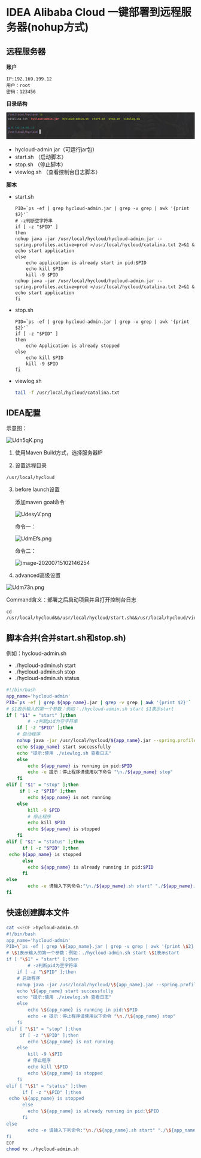 #  IDEA Alibaba Cloud 一键部署到远程服务器(nohup方式)

## 远程服务器

**账户**

```
IP:192.169.199.12
用户：root
密码：123456
```

**目录结构**

![](https://raw.githubusercontent.com/iSteinsGate/picture/master/assets/image-20200910160403138.png)

- hycloud-admin.jar（可运行jar包）
- start.sh （启动脚本）
- stop.sh （停止脚本）
- viewlog.sh （查看控制台日志脚本）

**脚本**

- start.sh

  ```shell
  PID=`ps -ef | grep hycloud-admin.jar | grep -v grep | awk '{print $2}'`
  # -z判断空字符串
  if [ -z "$PID" ]
  then 
  nohup java -jar /usr/local/hycloud/hycloud-admin.jar --spring.profiles.active=prod >/usr/local/hycloud/catalina.txt 2>&1 &
  echo start application
  else 
      echo application is already start in pid:$PID
      echo kill $PID
      kill -9 $PID 
  nohup java -jar /usr/local/hycloud/hycloud-admin.jar --spring.profiles.active=prod >/usr/local/hycloud/catalina.txt 2>&1 &
  echo start application
  fi
  ```

- stop.sh

  ```shell
  PID=`ps -ef | grep hycloud-admin.jar | grep -v grep | awk '{print $2}'`
  if [ -z "$PID" ]
  then
      echo Application is already stopped
  else
      echo kill $PID
      kill -9 $PID
  fi
  ```

- viewlog.sh

  ```bash
  tail -f /usr/local/hycloud/catalina.txt
  ```

## IDEA配置

示意图：

![Udn5qK.png](https://s1.ax1x.com/2020/07/15/Udn5qK.png)

1. 使用Maven Build方式，选择服务器IP

2. 设置远程目录

```
/usr/local/hycloud
```

3. before launch设置

   添加maven goal命令

   ![UdesyV.png](https://s1.ax1x.com/2020/07/15/UdesyV.png)

   命令一：

   ![UdmEfs.png](https://s1.ax1x.com/2020/07/15/UdmEfs.png)

   命令二：

   ![image-20200715102146254](C:%5CUsers%5Ctsinghui%5CAppData%5CRoaming%5CTypora%5Ctypora-user-images%5Cimage-20200715102146254.png)

4. advanced高级设置

![Udm73n.png](https://s1.ax1x.com/2020/07/15/Udm73n.png)

Command含义：部署之后启动项目并且打开控制台日志

```
cd /usr/local/hycloud&&/usr/local/hycloud/start.sh&&/usr/local/hycloud/viewlog.sh
```



## 脚本合并(合并start.sh和stop.sh)

例如：hycloud-admin.sh

- ./hycloud-admin.sh start
- ./hycloud-admin.sh stop
- ./hycloud-admin.sh status

```bash
#!/bin/bash
app_name='hycloud-admin'
PID=`ps -ef | grep ${app_name}.jar | grep -v grep | awk '{print $2}'`
# $1表示输入的第一个参数：例如：./hycloud-admin.sh start $1表示start
if [ "$1" = "start" ];then
        # -z判断pid为空字符串
    if [ -z "$PID" ];then
    # 启动程序
    nohup java -jar /usr/local/hycloud/${app_name}.jar --spring.profiles.active=prod >/usr/local/hycloud/catalina.txt 2>&1 &
    echo ${app_name} start successfully
    echo "提示:使用 ./viewlog.sh 查看日志"
    else 
        echo ${app_name} is running in pid:$PID
        echo -e 提示：停止程序请使用以下命令 "\n./${app_name} stop"
    fi
elif [ "$1" = "stop" ];then
     if [ -z "$PID" ];then
        echo ${app_name} is not running
    else
        kill -9 $PID
        # 停止程序
        echo kill $PID
        echo ${app_name} is stopped
    fi
elif [ "$1" = "status" ];then
      if [ -z "$PID" ];then
 echo ${app_name} is stopped
      else
        echo ${app_name} is already running in pid:$PID
      fi
else
        echo -e 请输入下列命令:"\n./${app_name}.sh start" "./${app_name}.sh stop" "./${app_name} status"
fi
```

## 快速创建脚本文件

```bash
cat <<EOF >hycloud-admin.sh
#!/bin/bash
app_name='hycloud-admin'
PID=\`ps -ef | grep \${app_name}.jar | grep -v grep | awk '{print \$2}'\`
# \$1表示输入的第一个参数：例如：./hycloud-admin.sh start \$1表示start
if [ "\$1" = "start" ];then
        # -z判断pid为空字符串
    if [ -z "\$PID" ];then
    # 启动程序
    nohup java -jar /usr/local/hycloud/\${app_name}.jar --spring.profiles.active=prod >/usr/local/hycloud/catalina.txt 2>&1 &
    echo \${app_name} start successfully
    echo "提示:使用 ./viewlog.sh 查看日志"
    else
        echo \${app_name} is running in pid:\$PID
        echo -e 提示：停止程序请使用以下命令 "\n./\${app_name} stop"
    fi
elif [ "\$1" = "stop" ];then
     if [ -z "\$PID" ];then
        echo \${app_name} is not running
    else
        kill -9 \$PID
        # 停止程序
        echo kill \$PID
        echo \${app_name} is stopped
    fi
elif [ "\$1" = "status" ];then
      if [ -z "\$PID" ];then
 echo \${app_name} is stopped
      else
        echo \${app_name} is already running in pid:\$PID
      fi
else
        echo -e 请输入下列命令:"\n./\${app_name}.sh start" "./\${app_name}.sh stop" "./\${app_name} status"
fi
EOF
chmod +x ./hycloud-admin.sh
```

